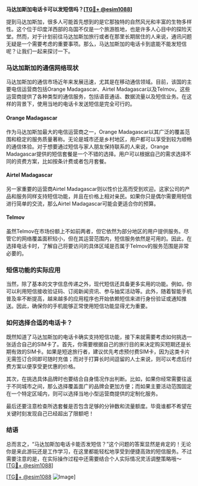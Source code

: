 **马达加斯加电话卡可以发短信吗？[[TG💪+ @esim1088](https://t.me/s/esim1088)]**

提到马达加斯加，很多人可能首先想到的是它那独特的自然风光和丰富的生物多样性。这个位于印度洋西部的岛国不仅是一个旅游胜地，也是许多人心目中的探险天堂。然而，对于计划前往马达加斯加旅行或者在那里长期居住的人来说，通讯问题无疑是一个需要考虑的重要事项。那么，马达加斯加的电话卡到底能不能发短信呢？让我们一起来探讨一下。

### 马达加斯加的通信网络现状

马达加斯加的通信市场近年来发展迅速，尤其是在移动通信领域。目前，该国的主要电信运营商包括Orange Madagascar、Airtel Madagascar以及Telmov。这些运营商提供了各种类型的通信服务，包括语音通话、数据流量以及短信业务。在这样的背景下，使用当地的电话卡发送短信是完全可行的。

#### Orange Madagascar

作为马达加斯加最大的电信运营商之一，Orange Madagascar以其广泛的覆盖范围和稳定的服务质量著称。无论是城市还是乡村地区，用户都可以享受到较为顺畅的通信体验。对于想要通过短信与家人朋友保持联系的人来说，Orange Madagascar提供的短信套餐是一个不错的选择。用户可以根据自己的需求选择不同的资费方案，比如按条计费或者包月套餐。

#### Airtel Madagascar

另一家重要的运营商Airtel Madagascar则以性价比高而受到欢迎。这家公司的产品和服务同样支持短信功能，并且在价格上相对亲民。如果你只是偶尔需要用短信进行简单的交流，那么Airtel Madagascar可能会更适合你的预算。

#### Telmov

虽然Telmov在市场份额上不如前两者，但它依然为部分地区的用户提供服务。尽管它的网络覆盖面积较小，但在其运营范围内，短信服务依然是可用的。因此，在选择电话卡时，了解自己将要访问的具体区域是否属于Telmov的服务范围是非常必要的。

### 短信功能的实际应用

当然，除了基本的文字信息传递之外，现代短信还具备更多实用的功能。例如，你可以利用短信接收验证码、订阅新闻资讯、参与抽奖活动等。此外，随着智能手机普及率不断提高，越来越多的应用程序也开始依赖短信来进行身份验证或通知推送。因此，确保你的手机能够正常使用短信功能显得尤为重要。

### 如何选择合适的电话卡？

既然知道了马达加斯加的电话卡确实支持短信功能，接下来就需要考虑如何挑选一张适合自己的SIM卡了。首先，你需要根据自己的旅行目的来决定购买短期还是长期有效的SIM卡。如果是短途旅行者，建议优先考虑预付费SIM卡，因为这类卡片无需签订合同即可随时充值；而对于打算长时间逗留的人士来说，则可以考虑后付费方案以便享受更优惠的价格。

其次，在挑选具体品牌时也要结合自身情况作出判断。比如，如果你经常需要往返于不同城市之间，那么选择覆盖面广的品牌会更加方便；而如果主要活动范围固定在一个特定区域内，则可以选择当地小型运营商提供的定制化服务。

最后还要注意检查所选套餐是否包含足够的分钟数和流量额度。毕竟谁都不希望在关键时刻发现自己已经超出了限额吧！

### 结语

总而言之，“马达加斯加电话卡能否发短信？”这个问题的答案显然是肯定的！无论你是来此游玩还是工作学习，在这里都能轻松地享受到便捷高效的短信服务。不过需要注意的是，在实际操作过程中还需要结合个人实际情况灵活调整策略哦～ [[TG💪+ @esim1088](https://t.me/s/esim1088)]

[[TG💪+ @esim1088](https://t.me/s/esim1088) ![Image](https://i.postimg.cc/4NQfJmqS/Snipaste-2025-05-13-00-14-12.png)]